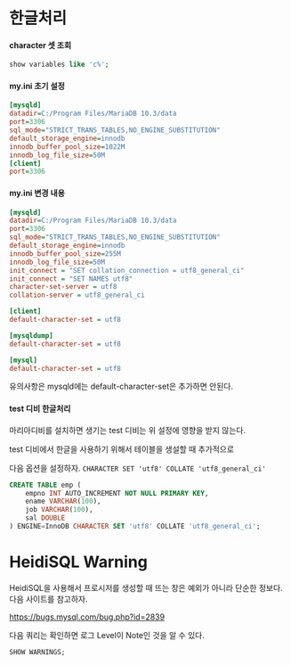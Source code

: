 # 한글처리

#### character 셋 조회

```sql
show variables like 'c%';
```

#### my.ini 초기 설정

```ini
[mysqld] 
datadir=C:/Program Files/MariaDB 10.3/data 
port=3306 
sql_mode="STRICT_TRANS_TABLES,NO_ENGINE_SUBSTITUTION" 
default_storage_engine=innodb 
innodb_buffer_pool_size=1022M 
innodb_log_file_size=50M 
[client] 
port=3306
```

#### my.ini 변경 내용

```ini
[mysqld]
datadir=C:/Program Files/MariaDB 10.3/data
port=3306
sql_mode="STRICT_TRANS_TABLES,NO_ENGINE_SUBSTITUTION"
default_storage_engine=innodb
innodb_buffer_pool_size=255M
innodb_log_file_size=50M
init_connect = "SET collation_connection = utf8_general_ci"
init_connect = "SET NAMES utf8"
character-set-server = utf8
collation-server = utf8_general_ci

[client]
default-character-set = utf8

[mysqldump]
default-character-set = utf8

[mysql]
default-character-set = utf8
```

유의사항은 mysqld에는 default-character-set은 추가하면 안된다.

#### test 디비 한글처리

마리아디비를 설치하면 생기는 test 디비는 위 설정에 영향을 받지 않는다.

test 디비에서 한글을 사용하기 위해서 테이블을 생설할 때 추가적으로

다음 옵션을 설정하자. `CHARACTER SET 'utf8' COLLATE 'utf8_general_ci'`

```sql
CREATE TABLE emp (
	empno INT AUTO_INCREMENT NOT NULL PRIMARY KEY,
	ename VARCHAR(100),
	job VARCHAR(100),
	sal DOUBLE
) ENGINE=InnoDB CHARACTER SET 'utf8' COLLATE 'utf8_general_ci';
```

# HeidiSQL Warning

HeidiSQL을 사용해서 프로시저를 생성할 때 뜨는 창은 예외가 아니라 
단순한 정보다. 다음 사이트를 참고하자.

https://bugs.mysql.com/bug.php?id=2839

다음 쿼리는 확인하면 로그 Level이 Note인 것을 알 수 있다. 

```sql
SHOW WARNINGS;
```
